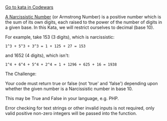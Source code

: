 <u>[Go to kata in Codewars](https://www.codewars.com/kata/5287e858c6b5a9678200083c/train/typescript)
</u>


[A Narcissistic Number](https://en.wikipedia.org/wiki/Narcissistic_number
) (or Armstrong Number) is a positive number which is the sum of its own digits, each raised to the power of the number of digits in a given base. In this Kata, we will restrict ourselves to decimal (base 10).

For example, take 153 (3 digits), which is narcissistic:

```1^3 + 5^3 + 3^3 = 1 + 125 + 27 = 153 ```

and 1652 (4 digits), which isn't:

```1^4 + 6^4 + 5^4 + 2^4 = 1 + 1296 + 625 + 16 = 1938```

The Challenge:

Your code must return true or false (not 'true' and 'false') depending upon whether the given number is a Narcissistic number in base 10.

This may be True and False in your language, e.g. PHP.

Error checking for text strings or other invalid inputs is not required, only valid positive non-zero integers will be passed into the function.
